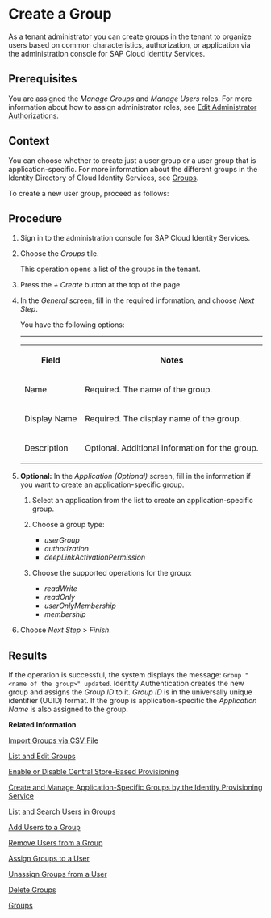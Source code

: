 <!-- loiob1b638d6724e4dc48ee3e116263f567c -->

# Create a Group

As a tenant administrator you can create groups in the tenant to organize users based on common characteristics, authorization, or application via the administration console for SAP Cloud Identity Services.



## Prerequisites

You are assigned the *Manage Groups* and *Manage Users* roles. For more information about how to assign administrator roles, see [Edit Administrator Authorizations](edit-administrator-authorizations-86ee374.md).



## Context

You can choose whether to create just a user group or a user group that is application-specific. For more information about the different groups in the Identity Directory of Cloud Identity Services, see [Groups](../groups-d93be69.md).

To create a new user group, proceed as follows:



## Procedure

1.  Sign in to the administration console for SAP Cloud Identity Services.

2.  Choose the *Groups* tile.

    This operation opens a list of the groups in the tenant.

3.  Press the *\+ Create* button at the top of the page.

4.  In the *General* screen, fill in the required information, and choose *Next Step*.

    You have the following options:

    ****


    <table>
    <tr>
    <th valign="top">

    Field
    
    </th>
    <th valign="top">

    Notes
    
    </th>
    </tr>
    <tr>
    <td valign="top">
    
    Name
    
    </td>
    <td valign="top">
    
    Required. The name of the group.
    
    </td>
    </tr>
    <tr>
    <td valign="top">
    
    Display Name
    
    </td>
    <td valign="top">
    
    Required. The display name of the group.
    
    </td>
    </tr>
    <tr>
    <td valign="top">
    
    Description
    
    </td>
    <td valign="top">
    
    Optional. Additional information for the group.
    
    </td>
    </tr>
    </table>
    
5.  **Optional:** In the *Application \(Optional\)* screen, fill in the information if you want to create an application-specific group.

    1.  Select an application from the list to create an application-specific group.

    2.  Choose a group type:

        -   *userGroup*
        -   *authorization*
        -   *deepLinkActivationPermission*

    3.  Choose the supported operations for the group:

        -   *readWrite*
        -   *readOnly*
        -   *userOnlyMembership*
        -   *membership*


6.  Choose *Next Step* \> *Finish*.




<a name="loiob1b638d6724e4dc48ee3e116263f567c__result_mfg_cxk_pkb"/>

## Results

If the operation is successful, the system displays the message: `Group "<name of the group>" updated`. Identity Authentication creates the new group and assigns the *Group ID* to it. *Group ID* is in the universally unique identifier \(UUID\) format. If the group is application-specific the *Application Name* is also assigned to the group.

**Related Information**  


[Import Groups via CSV File](import-groups-via-csv-file-daf96bd.md "As a tenant administrator, you can create new groups or update existing ones with the assigned users, via a CSV file upload.")

[List and Edit Groups](list-and-edit-groups-5e8a55c.md "As a tenant administrator, you can list and edit information about the groups in a tenant in the administration console for SAP Cloud Identity Services.")

[Enable or Disable Central Store-Based Provisioning](enable-or-disable-central-store-based-provisioning-657bbaa.md "You can enable or disable the Central Store-Based Provisioning option in the administration console for SAP Cloud Identity Services.")

[Create and Manage Application-Specific Groups by the Identity Provisioning Service](create-and-manage-application-specific-groups-by-the-identity-provisioning-service-a9ff3e3.md "By running provisioning jobs, you can create application-specific groups in the Identity Directory of your SAP Cloud Identity Services tenant and provision them afterward to target systems of your choice.")

[List and Search Users in Groups](list-and-search-users-in-groups-4ac340a.md "As a tenant administrator, you can list and view information about the users in a group in a tenant in the administration console for SAP Cloud Identity Services.")

[Add Users to a Group](add-users-to-a-group-d2e1a01.md "As a tenant administrator, you can add one or more users created for a specific tenant to a group via the administration console for SAP Cloud Identity Services.")

[Remove Users from a Group](remove-users-from-a-group-301fdb7.md "As a tenant administrator, you can remove one, more than one, or all users added to a group via the administration console for SAP Cloud Identity Services.")

[Assign Groups to a User](assign-groups-to-a-user-bfdeb9c.md "As a tenant administrator, you can assign one or more groups created for a specific tenant to a user via the administration console for SAP Cloud Identity Services.")

[Unassign Groups from a User](unassign-groups-from-a-user-4353735.md "As a tenant administrator, you can unassign one or more groups that are assigned to a user via the administration console for SAP Cloud Identity Services.")

[Delete Groups](delete-groups-9853912.md "As a tenant administrator, you can delete one or more groups in administration console for SAP Cloud Identity Services.")

[Groups](../groups-d93be69.md "SAP Cloud Identity Services offers groups to organize users based on common characteristics, authorization, or application. Use them to efficiently manage user access and permissions within your organization's SAP Cloud Identity Services environment.")

